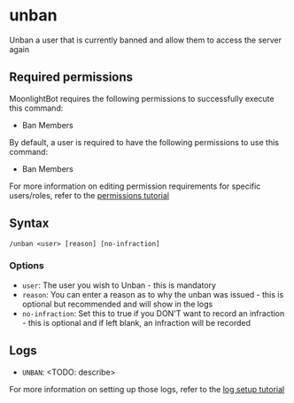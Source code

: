 # unban

Unban a user that is currently banned and allow them to access the server again

## Required permissions

MoonlightBot requires the following permissions to successfully execute this command:

* Ban Members

By default, a user is required to have the following permissions to use this command:

* Ban Members

For more information on editing permission requirements for specific users/roles, refer to the [permissions tutorial](<linkToPermissionsTutorial>)

## Syntax

```text
/unban <user> [reason] [no-infraction]
```

### Options

* `user`: The user you wish to Unban - this is mandatory
* `reason`: You can enter a reason as to why the unban was issued - this is optional but recommended and will show in the logs
* `no-infraction`: Set this to true if you DON'T want to record an infraction - this is optional and if left blank, an infraction will be recorded

## Logs

* `UNBAN`: <TODO: describe>

For more information on setting up those logs, refer to the [log setup tutorial](<linkToLogTutorial>)
